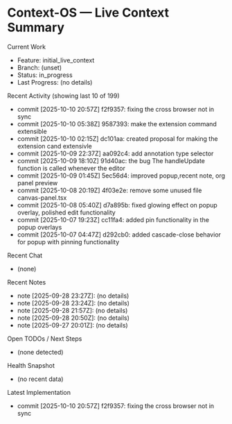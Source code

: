 # Context-OS — Live Context Summary

Current Work
- Feature: initial_live_context
- Branch: (unset)
- Status: in_progress
- Last Progress: (no details)

Recent Activity (showing last 10 of 199)
- commit [2025-10-10 20:57Z] f2f9357: fixing the cross browser not in sync
- commit [2025-10-10 05:38Z] 9587393: make the extension command extensible
- commit [2025-10-10 02:15Z] dc101aa: created proposal for making the extension cand extensivle
- commit [2025-10-09 22:37Z] aa092c4: add annotation type selector
- commit [2025-10-09 18:10Z] 91d40ac: the bug The handleUpdate function is called whenever the editor
- commit [2025-10-09 01:45Z] 5ec56d4: improved popup,recent note, org panel preview
- commit [2025-10-08 20:19Z] 4f03e2e: remove some unused file canvas-panel.tsx
- commit [2025-10-08 05:40Z] d7a895b: fixed glowing effect on popup overlay, polished edit functionality
- commit [2025-10-07 19:23Z] cc11fa4: added pin functionality in the popup overlays
- commit [2025-10-07 04:47Z] d292cb0: added cascade-close behavior for popup with pinning functionality

Recent Chat
- (none)

Recent Notes
- note [2025-09-28 23:27Z]: (no details)
- note [2025-09-28 23:24Z]: (no details)
- note [2025-09-28 21:57Z]: (no details)
- note [2025-09-28 20:50Z]: (no details)
- note [2025-09-27 20:01Z]: (no details)

Open TODOs / Next Steps
- (none detected)

Health Snapshot
- (no recent data)

Latest Implementation
- commit [2025-10-10 20:57Z] f2f9357: fixing the cross browser not in sync
